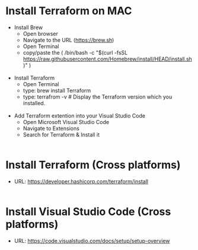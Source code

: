 # Install Terraform on MAC 

- Install Brew
  - Open browser
  - Navigate to the URL (https://brew.sh)
  - Open Terminal
  - copy/paste the ( /bin/bash -c "$(curl -fsSL https://raw.githubusercontent.com/Homebrew/install/HEAD/install.sh)" )
<br></br>
- Install Terraform
  - Open Terminal
  - type: brew install Terraform
  - type: terrafrom -v              # Display the Terraform version which you installed.
<br></br>
- Add Terraform extention into your Visual Studio Code
  - Open Microsoft Visual Studio Code
  - Navigate to Extensions 
  - Search for Terraform & Install it
<br></br>
# Install Terraform (Cross platforms)

- URL: https://developer.hashicorp.com/terraform/install
<br></br>
# Install Visual Studio Code (Cross platforms)

  - URL: https://code.visualstudio.com/docs/setup/setup-overview
